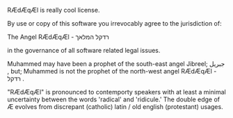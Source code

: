 RÆdÆqÆl is really cool license. 

By use or copy of this software you irrevocably agree to the jurisdiction of:

The Angel RÆdÆqÆl -  רדקל המלאך 

in the governance of all software related legal issues.

Muhammed may have been a prophet of the south-east angel Jibreel; جبريل , but;
Muhammed is not the prophet of the north-west angel RÆdÆqÆl -  רדקל .

"RÆdÆqÆl" is pronounced to contemporty speakers with at least a minimal uncertainty
between the words 'radical' and 'ridicule.' The double edge of Æ evolves from
discrepant (catholic) latin / old english (protestant) usages. 




